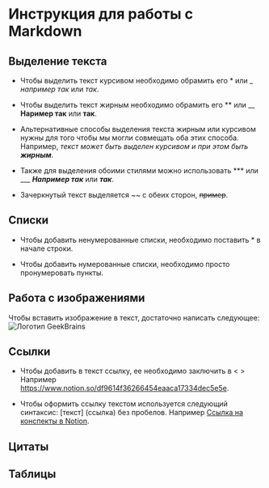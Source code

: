 # Инструкция для работы с Markdown

## Выделение текста

* Чтобы выделить текст курсивом необходимо обрамить его * или _   *например так* или _так_.

* Чтобы выделить текст жирным необходимо обрамить его ** или __ **Наример так** или __так__.

* Альтернативные способы выделения текста жирным или курсивом нужны для того чтобы мы могли совмещать оба этих способа. Например, *текст может быть выделен курсивом и при этом быть __жирным__*.

* Также для выделения обоими стилями можно использовать *** или ___ ***Например так*** или ___так___.

* Зачеркнутый текст выделяется ~~ с обеих сторон, ~~пример~~.

## Списки

* Чтобы добавить ненумерованные списки, необходимо поставить * в начале строки.

* Чтобы добавить нумерованные списки, необходимо просто пронумеровать пункты.

## Работа с изображениями

Чтобы вставить изображение в текст, достаточно написать следующее: ![Логотип GeekBrains](geekbrains.png)

## Ссылки

* Чтобы добавить в текст ссылку, ее необходимо заключить в < >
Например <https://www.notion.so/df9614f36266454eaaca17334dec5e5e>.

* Чтобы оформить ссылку текстом используется следующий синтаксис: [текст] (ссылка) без пробелов. Например [Ссылка на конспекты в Notion](https://www.notion.so/df9614f36266454eaaca17334dec5e5e).

## Цитаты

## Таблицы